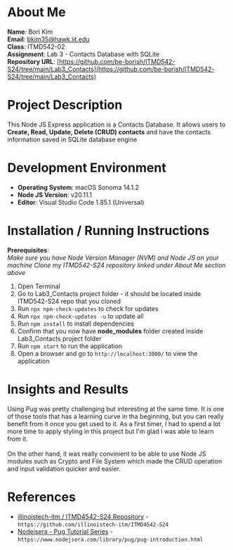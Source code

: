 # About Me
**Name**: Bori Kim <br>
**Email**: bkim35@hawk.iit.edu <br>
**Class**: ITMD542-02 <br>
**Assignment**: Lab 3 - Contacts Database with SQLite<br>
**Repository URL**: [https://github.com/be-borish/ITMD542-S24/tree/main/Lab3_Contacts](https://github.com/be-borish/ITMD542-S24/tree/main/Lab3_Contacts)

# Project Description
This Node JS Express application is a Contacts Database. It allows users to **Create, Read, Update, Delete (CRUD) contacts** and have the contacts information saved in SQLite database engine

# Development Environment 
- **Operating System**: macOS Sonoma 14.1.2 <br>
- **Node JS Version**: v20.11.1 <br>
- **Editor**: Visual Studio Code 1.85.1 (Universal) <br>

# Installation / Running Instructions

**Prerequisites**: <br>
_Make sure you have Node Version Manager (NVM) and Node JS on your machine_
_Clone my ITMD542-S24 repository linked under About Me section above_

1. Open Terminal
2. Go to Lab3_Contacts project folder - it should be located inside ITMD542-S24 repo that you cloned
3. Run `npx npm-check-updates` to check for updates
4. Run `npx npm-check-updates -u` to update all
5. Run `npm install` to install dependencies
6. Confirm that you now have **node_modules** folder created inside Lab3_Contacts project folder
7. Run `npm start` to run the application
8. Open a browser and go to `http://localhost:3000/` to view the application

# Insights and Results
Using Pug was pretty challenging but interesting at the same time. It is one of those tools that has a learning curve in tha beginning, but you can really benefit from it once you get used to it. As a first timer, I had to spend a lot more time to apply styling in this project but I'm glad I was able to learn from it. <br>
<br>
On the other hand, it was really convinient to be able to use Node JS modules such as Crypto and File System which made the CRUD operation and input validation quicker and easier.

# References
- [illinoistech-itm / ITMD4542-S24 Repository](https://github.com/illinoistech-itm/ITMD4542-S24) - `https://github.com/illinoistech-itm/ITMD4542-S24` <br>
- [Nodejsera - Pug Tutorial Series](https://www.nodejsera.com/library/pug/pug-introduction.html) - `https://www.nodejsera.com/library/pug/pug-introduction.html`
